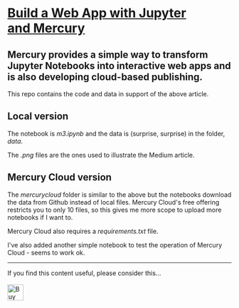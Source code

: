 # [Build a Web App with Jupyter and Mercury](https://medium.com/towards-data-science/build-a-web-app-with-jupyter-and-mercury-9d59661441b7)

## Mercury provides a simple way to transform Jupyter Notebooks into interactive web apps and is also developing cloud-based publishing.


This repo contains the code and data in support of the above article.

## Local version

The notebook is _m3.ipynb_ and the data is (surprise, surprise) in the folder, _data_.

The _.png_ files are the ones used to illustrate the Medium article.

## Mercury Cloud version
The _mercurycloud_ folder is similar to the above but the notebooks download the data from Github instead of local files. Mercury Cloud's free offering restricts you to only 10 files, so this gives me more scope to upload more notebooks if I want to.

Mercury Cloud also requires a _requirements.txt_ file.

I've also added another simple notebook to test the operation of Mercury Cloud - seems to work ok.

---


If you find this content useful, please consider this... <br/><br/>
<a href='https://ko-fi.com/M4M64THKG' target='_blank'><img height='36' style='border:0px;height:36px;' src='https://cdn.ko-fi.com/cdn/kofi2.png?v=2' border='0' alt='Buy Me a Coffee at ko-fi.com' /></a>